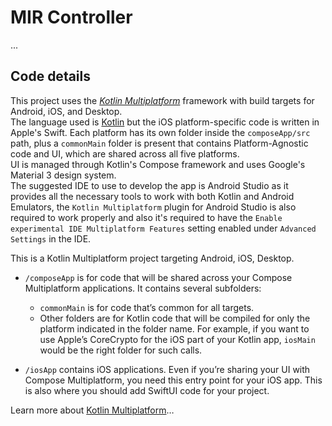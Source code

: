 # MIR Controller
...
## Code details
This project uses the [*Kotlin Multiplatform*](https://www.jetbrains.com/help/kotlin-multiplatform-dev/get-started.html) 
framework with build targets for Android, iOS, and Desktop. <br>
The language used is [Kotlin](https://kotlinlang.org/) but the iOS platform-specific code is written 
in Apple's Swift. Each platform has its own folder inside the `composeApp/src` path, plus a `commonMain` 
folder is present that contains Platform-Agnostic code and UI, which are shared across all five platforms. <br>
UI is managed through Kotlin's Compose framework and uses Google's Material 3 design system. <br>
The suggested IDE to use to develop the app is Android Studio as it provides all the necessary tools 
to work with both Kotlin and Android Emulators, the `Kotlin Multiplatform` plugin for Android Studio is 
also required to work properly and also it's required to have the `Enable experimental IDE Multiplatform Features` 
setting enabled under `Advanced Settings` in the IDE.

This is a Kotlin Multiplatform project targeting Android, iOS, Desktop.

* `/composeApp` is for code that will be shared across your Compose Multiplatform applications.
  It contains several subfolders:
  - `commonMain` is for code that’s common for all targets.
  - Other folders are for Kotlin code that will be compiled for only the platform indicated in the folder name.
    For example, if you want to use Apple’s CoreCrypto for the iOS part of your Kotlin app,
    `iosMain` would be the right folder for such calls.

* `/iosApp` contains iOS applications. Even if you’re sharing your UI with Compose Multiplatform, 
  you need this entry point for your iOS app. This is also where you should add SwiftUI code for your project.


Learn more about [Kotlin Multiplatform]()…
